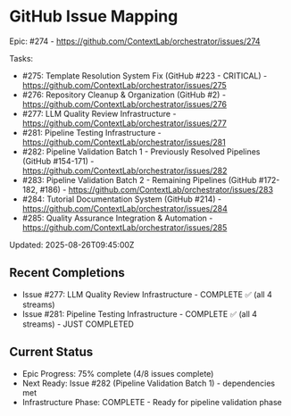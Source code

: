 # GitHub Issue Mapping

Epic: #274 - https://github.com/ContextLab/orchestrator/issues/274

Tasks:
- #275: Template Resolution System Fix (GitHub #223 - CRITICAL) - https://github.com/ContextLab/orchestrator/issues/275
- #276: Repository Cleanup & Organization (GitHub #2) - https://github.com/ContextLab/orchestrator/issues/276
- #277: LLM Quality Review Infrastructure - https://github.com/ContextLab/orchestrator/issues/277
- #281: Pipeline Testing Infrastructure - https://github.com/ContextLab/orchestrator/issues/281
- #282: Pipeline Validation Batch 1 - Previously Resolved Pipelines (GitHub #154-171) - https://github.com/ContextLab/orchestrator/issues/282
- #283: Pipeline Validation Batch 2 - Remaining Pipelines (GitHub #172-182, #186) - https://github.com/ContextLab/orchestrator/issues/283
- #284: Tutorial Documentation System (GitHub #214) - https://github.com/ContextLab/orchestrator/issues/284
- #285: Quality Assurance Integration & Automation - https://github.com/ContextLab/orchestrator/issues/285

Updated: 2025-08-26T09:45:00Z

## Recent Completions
- Issue #277: LLM Quality Review Infrastructure - COMPLETE ✅ (all 4 streams)
- Issue #281: Pipeline Testing Infrastructure - COMPLETE ✅ (all 4 streams) - JUST COMPLETED

## Current Status
- Epic Progress: 75% complete (4/8 issues complete)
- Next Ready: Issue #282 (Pipeline Validation Batch 1) - dependencies met
- Infrastructure Phase: COMPLETE - Ready for pipeline validation phase

